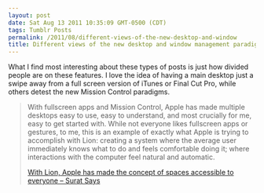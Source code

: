 ```yaml
---
layout: post
date: Sat Aug 13 2011 10:35:09 GMT-0500 (CDT)
tags: Tumblr Posts
permalink: /2011/08/different-views-of-the-new-desktop-and-window
title: Different views of the new desktop and window management paradigms in Lion
---
```


What I find most interesting about these types of posts is just how divided people are on these features. I love the idea of having a main desktop just a swipe away from a full screen version of iTunes or Final Cut Pro, while others detest the new Mission Control paradigms.

> With fullscreen apps and Mission Control, Apple has made multiple desktops easy to use, easy to understand, and most crucially for me, easy to get started with. While not everyone likes fullscreen apps or gestures, to me, this is an example of exactly what Apple is trying to accomplish with Lion: creating a system where the average user immediately knows what to do and feels comfortable doing it; where interactions with the computer feel natural and automatic.
> 
> [With Lion, Apple has made the concept of spaces accessible to everyone – Surat Says](http://suratlozowick.com/blog/2011/08/lion-iosification/)
